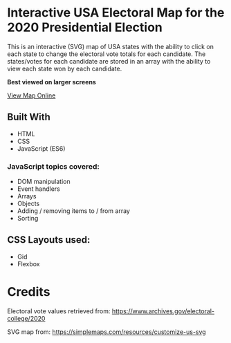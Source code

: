 # Interactive USA Electoral Map for the 2020 Presidential Election
This is an interactive (SVG) map of USA states with the ability to click on each state to change the electoral vote totals for each candidate. The states/votes for each candidate are stored in an array with the ability to view each state won by each candidate.

**Best viewed on larger screens**

[View Map Online](https://www.pursuitofleisure.com/github/usa-electoral-map-2020/)

## Built With
* HTML
* CSS
* JavaScript (ES6)

### JavaScript topics covered:
* DOM manipulation
* Event handlers
* Arrays
* Objects
* Adding / removing items to / from array
* Sorting

## CSS Layouts used:
* Gid
* Flexbox

# Credits
Electoral vote values retrieved from: https://www.archives.gov/electoral-college/2020

SVG map from: https://simplemaps.com/resources/customize-us-svg